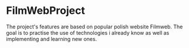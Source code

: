 # FilmWebProject
The project's features are based on popular polish website Filmweb. The goal is to practise the use of technologies i already know as well as implementing and learning new ones.
